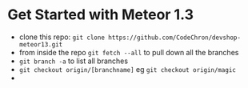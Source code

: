 # Get Started with Meteor 1.3
- clone this repo: ```git clone https://github.com/CodeChron/devshop-meteor13.git```
- from inside the repo ```git fetch --all``` to pull down all the branches
- ```git branch -a``` to list all branches
- ```git checkout origin/[branchname]``` eg ```git checkout origin/magic```
-

